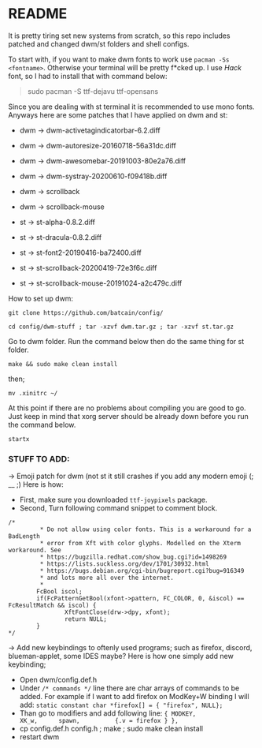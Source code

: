 # README
It is pretty tiring set new systems from scratch, so this repo includes patched and changed dwm/st folders and shell configs.

To start with, if you want to make dwm fonts to work use `pacman -Ss <fontname>`. Otherwise your terminal will be pretty f\*cked up. I use *Hack* font, so I had to install that with command below:
> sudo pacman -S ttf-dejavu ttf-opensans

Since you are dealing with st terminal it is recommended to use mono fonts. Anyways here are some patches that I have applied on dwm and st:

* dwm -> dwm-activetagindicatorbar-6.2.diff
* dwm -> dwm-autoresize-20160718-56a31dc.diff
* dwm -> dwm-awesomebar-20191003-80e2a76.diff
* dwm -> dwm-systray-20200610-f09418b.diff
* dwm -> scrollback
* dwm -> scrollback-mouse

* st -> st-alpha-0.8.2.diff
* st -> st-dracula-0.8.2.diff
* st -> st-font2-20190416-ba72400.diff
* st -> st-scrollback-20200419-72e3f6c.diff
* st -> st-scrollback-mouse-20191024-a2c479c.diff

How to set up dwm:

`git clone https://github.com/batcain/config/`



`cd config/dwm-stuff ; tar -xzvf dwm.tar.gz ; tar -xzvf st.tar.gz`

Go to dwm folder. Run the command below then do the same thing for st folder.

`make && sudo make clean install`

then;

`mv .xinitrc ~/`

At this point if there are no problems about compiling you are good to go. Just keep in mind that xorg server should be already down before you run the command below.

`startx`

### STUFF TO ADD:
 -> Emoji patch for dwm (not st it still crashes if you add any modern emoji (; __ ;)
Here is how:
* First, make sure you downloaded `ttf-joypixels` package.
* Second, Turn following command snippet to comment block.

```
/*
         * Do not allow using color fonts. This is a workaround for a BadLength
         * error from Xft with color glyphs. Modelled on the Xterm workaround. See
         * https://bugzilla.redhat.com/show_bug.cgi?id=1498269
         * https://lists.suckless.org/dev/1701/30932.html
         * https://bugs.debian.org/cgi-bin/bugreport.cgi?bug=916349
         * and lots more all over the internet.
         *
        FcBool iscol;
        if(FcPatternGetBool(xfont->pattern, FC_COLOR, 0, &iscol) == FcResultMatch && iscol) {
                XftFontClose(drw->dpy, xfont);
                return NULL;
        }
*/
```

-> Add new keybindings to oftenly used programs; such as firefox, discord, blueman-applet, some IDES maybe? 
Here is how one simply add new keybinding;

* Open dwm/config.def.h
* Under `/* commands */` line there are char arrays of commands to be added. For example if I want to add firefox on ModKey+W binding I will add:
`static constant char *firefox[] = { "firefox", NULL};`
* Than go to modifiers and add following line:
`{ MODKEY,                       XK_w,      spawn,          {.v = firefox } },`
* cp config.def.h config.h ; make ; sudo make clean install
* restart dwm
